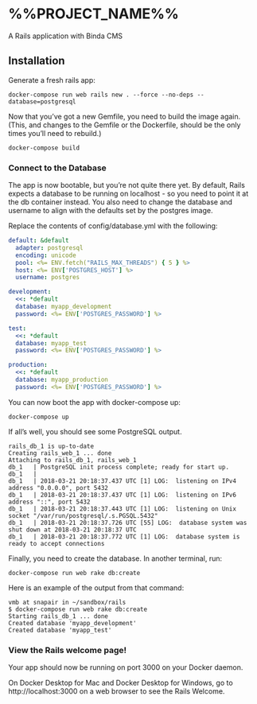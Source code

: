 # %%PROJECT_NAME%%

A Rails application with Binda CMS

## Installation

Generate a fresh rails app:
```
docker-compose run web rails new . --force --no-deps --database=postgresql
```

Now that you’ve got a new Gemfile, you need to build the image again. (This, and changes to the Gemfile or the Dockerfile, should be the only times you’ll need to rebuild.)

```
docker-compose build
```

### Connect to the Database

The app is now bootable, but you’re not quite there yet. By default, Rails expects a database to be running on localhost - so you need to point it at the db container instead. You also need to change the database and username to align with the defaults set by the postgres image.

Replace the contents of config/database.yml with the following:

```yml
default: &default
  adapter: postgresql
  encoding: unicode
  pool: <%= ENV.fetch("RAILS_MAX_THREADS") { 5 } %>
  host: <%= ENV['POSTGRES_HOST'] %>
  username: postgres

development:
  <<: *default
  database: myapp_development
  password: <%= ENV['POSTGRES_PASSWORD'] %>

test:
  <<: *default
  database: myapp_test
  password: <%= ENV['POSTGRES_PASSWORD'] %>

production:
  <<: *default
  database: myapp_production
  password: <%= ENV['POSTGRES_PASSWORD'] %>
```

You can now boot the app with docker-compose up:

```
docker-compose up
```

If all’s well, you should see some PostgreSQL output.
```
rails_db_1 is up-to-date
Creating rails_web_1 ... done
Attaching to rails_db_1, rails_web_1
db_1   | PostgreSQL init process complete; ready for start up.
db_1   |
db_1   | 2018-03-21 20:18:37.437 UTC [1] LOG:  listening on IPv4 address "0.0.0.0", port 5432
db_1   | 2018-03-21 20:18:37.437 UTC [1] LOG:  listening on IPv6 address "::", port 5432
db_1   | 2018-03-21 20:18:37.443 UTC [1] LOG:  listening on Unix socket "/var/run/postgresql/.s.PGSQL.5432"
db_1   | 2018-03-21 20:18:37.726 UTC [55] LOG:  database system was shut down at 2018-03-21 20:18:37 UTC
db_1   | 2018-03-21 20:18:37.772 UTC [1] LOG:  database system is ready to accept connections
```

Finally, you need to create the database. In another terminal, run:

```
docker-compose run web rake db:create
```

Here is an example of the output from that command:

```
vmb at snapair in ~/sandbox/rails
$ docker-compose run web rake db:create
Starting rails_db_1 ... done
Created database 'myapp_development'
Created database 'myapp_test'
```

### View the Rails welcome page!
Your app should now be running on port 3000 on your Docker daemon.

On Docker Desktop for Mac and Docker Desktop for Windows, go to http://localhost:3000 on a web browser to see the Rails Welcome.